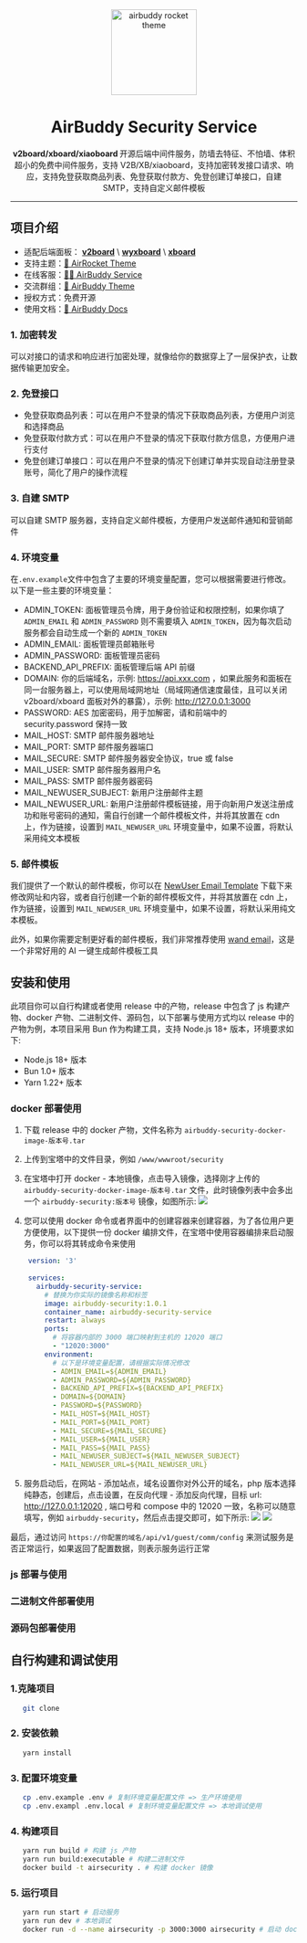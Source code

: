 <div align="center">
    <a href="https://r8d.pro"><img src="https://github.com/dc8683/picx-images-hosting/raw/master/docs/AirSecurity-LOGO@1x.86twptctpt.webp" alt="airbuddy rocket theme" width="150" /></a>
    <h1>AirBuddy Security Service</h1>
    <p><b> v2board/xboard/xiaoboard </b>开源后端中间件服务，防墙去特征、不怕墙、体积超小的免费中间件服务，支持 V2B/XB/xiaoboard，支持加密转发接口请求、响应，支持免登获取商品列表、免登获取付款方、免登创建订单接口，自建 SMTP，支持自定义邮件模板</p>
</div>

------------------------------


## 项目介绍

* 适配后端面板： [**v2board**](https://github.com/v2board/v2board) \ [**wyxboard**](https://github.com/wyx2685/v2board) \ [**xboard**](https://github.com/cedar2025/Xboard)
* 支持主题：[🚀 AirRocket Theme](https://github.com/dc8683/v2board-theme-airrocket)
* 在线客服：[🏄‍♂️ AirBuddy Service](https://t.me/R8d_pro_bot)
* 交流群组：[🚀 AirBuddy Theme](https://t.me/themebuddy)
* 授权方式：免费开源
* 使用文档：[📖 AirBuddy Docs](https://docs.r8d.pro/docs)


### 1. 加密转发

可以对接口的请求和响应进行加密处理，就像给你的数据穿上了一层保护衣，让数据传输更加安全。

### 2. 免登接口

* 免登获取商品列表：可以在用户不登录的情况下获取商品列表，方便用户浏览和选择商品
* 免登获取付款方式：可以在用户不登录的情况下获取付款方信息，方便用户进行支付
* 免登创建订单接口：可以在用户不登录的情况下创建订单并实现自动注册登录账号，简化了用户的操作流程

### 3. 自建 SMTP

可以自建 SMTP 服务器，支持自定义邮件模板，方便用户发送邮件通知和营销邮件


### 4. 环境变量

在``.env.example``文件中包含了主要的环境变量配置，您可以根据需要进行修改。以下是一些主要的环境变量：

* ADMIN_TOKEN: 面板管理员令牌，用于身份验证和权限控制，如果你填了 `ADMIN_EMAIL` 和 `ADMIN_PASSWORD` 则不需要填入 `ADMIN_TOKEN`，因为每次启动服务都会自动生成一个新的 `ADMIN_TOKEN`
* ADMIN_EMAIL: 面板管理员邮箱账号
* ADMIN_PASSWORD: 面板管理员密码
* BACKEND_API_PREFIX: 面板管理后端 API 前缀
* DOMAIN: 你的后端域名，示例: https://api.xxx.com ，如果此服务和面板在同一台服务器上，可以使用局域网地址（局域网通信速度最佳，且可以关闭 v2board/xboard 面板对外的暴露），示例: http://127.0.0.1:3000
* PASSWORD: AES 加密密码，用于加解密，请和前端中的 security.password 保持一致
* MAIL_HOST: SMTP 邮件服务器地址
* MAIL_PORT: SMTP 邮件服务器端口
* MAIL_SECURE: SMTP 邮件服务器安全协议，true 或 false
* MAIL_USER: SMTP 邮件服务器用户名
* MAIL_PASS: SMTP 邮件服务器密码
* MAIL_NEWUSER_SUBJECT: 新用户注册邮件主题
* MAIL_NEWUSER_URL: 新用户注册邮件模板链接，用于向新用户发送注册成功和账号密码的通知，需自行创建一个邮件模板文件，并将其放置在 cdn 上，作为链接，设置到 `MAIL_NEWUSER_URL` 环境变量中，如果不设置，将默认采用纯文本模板

### 5. 邮件模板

我们提供了一个默认的邮件模板，你可以在 [NewUser Email Template](https://github.com/dc8683/picx-images-hosting/blob/master/email-template/NewUser.html) 下载下来修改网址和内容，或者自行创建一个新的邮件模板文件，并将其放置在 cdn 上，作为链接，设置到 `MAIL_NEWUSER_URL` 环境变量中，如果不设置，将默认采用纯文本模板。

此外，如果你需要定制更好看的邮件模板，我们非常推荐使用 [wand email](https://www.wand.email/)，这是一个非常好用的 AI 一键生成邮件模板工具

## 安装和使用

此项目你可以自行构建或者使用 release 中的产物，release 中包含了 js 构建产物、docker 产物、二进制文件、源码包，以下部署与使用方式均以 release 中的产物为例，本项目采用 Bun 作为构建工具，支持 Node.js 18+ 版本，环境要求如下:

* Node.js 18+ 版本
* Bun 1.0+ 版本
* Yarn 1.22+ 版本

### docker 部署使用

1. 下载 release 中的 docker 产物，文件名称为 `airbuddy-security-docker-image-版本号.tar`
2. 上传到宝塔中的文件目录，例如 `/www/wwwroot/security`
3. 在宝塔中打开 docker - 本地镜像，点击导入镜像，选择刚才上传的 `airbuddy-security-docker-image-版本号.tar` 文件，此时镜像列表中会多出一个 `airbuddy-security:版本号` 镜像，如图所示: ![](https://github.com/dc8683/picx-images-hosting/raw/master/docs/Clipboard---2025-06-17-16.34.38.2obsamib0p.webp)

4. 您可以使用 docker 命令或者界面中的创建容器来创建容器，为了各位用户更方便使用，以下提供一份 docker 编排文件，在宝塔中使用容器编排来启动服务，你可以将其转成命令来使用
    
   ```yaml
    version: '3'
    
    services:
      airbuddy-security-service:
        # 替换为你实际的镜像名称和标签
        image: airbuddy-security:1.0.1
        container_name: airbuddy-security-service
        restart: always
        ports:
          # 将容器内部的 3000 端口映射到主机的 12020 端口
          - "12020:3000"
        environment:
          # 以下是环境变量配置，请根据实际情况修改
          - ADMIN_EMAIL=${ADMIN_EMAIL}
          - ADMIN_PASSWORD=${ADMIN_PASSWORD}
          - BACKEND_API_PREFIX=${BACKEND_API_PREFIX}
          - DOMAIN=${DOMAIN}
          - PASSWORD=${PASSWORD}
          - MAIL_HOST=${MAIL_HOST}
          - MAIL_PORT=${MAIL_PORT}
          - MAIL_SECURE=${MAIL_SECURE}
          - MAIL_USER=${MAIL_USER}
          - MAIL_PASS=${MAIL_PASS}
          - MAIL_NEWUSER_SUBJECT=${MAIL_NEWUSER_SUBJECT}
          - MAIL_NEWUSER_URL=${MAIL_NEWUSER_URL}
    ```

5. 服务启动后，在网站 - 添加站点，域名设置你对外公开的域名，php 版本选择纯静态，创建后，点击设置，在反向代理 - 添加反向代理，目标 url: 
   http://127.0.0.1:12020 , 端口号和 compose 中的 12020 一致，名称可以随意填写，例如 `airbuddy-security`，然后点击提交即可，如下所示:
![](https://github.com/dc8683/picx-images-hosting/raw/master/docs/bt.4jobdueiw4.webp)
![](https://github.com/dc8683/picx-images-hosting/raw/master/docs/Clipboard---2025-06-17-19.01.03.51eerz4i9u.webp)

最后，通过访问 `https://你配置的域名/api/v1/guest/comm/config` 来测试服务是否正常运行，如果返回了配置数据，则表示服务运行正常

### js 部署与使用

### 二进制文件部署使用

### 源码包部署使用

## 自行构建和调试使用

### 1.克隆项目

```bash
   git clone 
```

### 2. 安装依赖
```bash
   yarn install
```

### 3. 配置环境变量
```bash
   cp .env.example .env # 复制环境变量配置文件 => 生产环境使用
   cp .env.exampl .env.local # 复制环境变量配置文件 => 本地调试使用
```

### 4. 构建项目
```bash
   yarn run build # 构建 js 产物
   yarn run build:executable # 构建二进制文件
   docker build -t airsecurity . # 构建 docker 镜像
```
### 5. 运行项目
```bash
   yarn run start # 启动服务
   yarn run dev # 本地调试
   docker run -d --name airsecurity -p 3000:3000 airsecurity # 启动 docker 容器
```